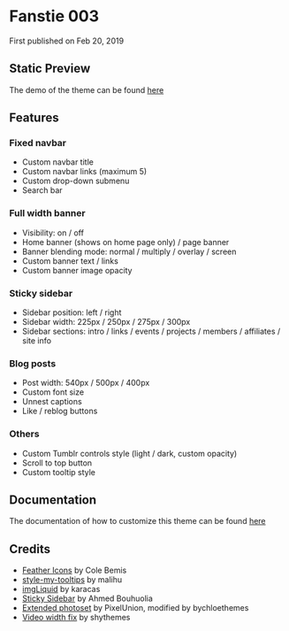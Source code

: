 # Fanstie 003

First published on Feb 20, 2019

## Static Preview

The demo of the theme can be found [here](https://shupreviews.tumblr.com/fansite003)

## Features

### Fixed navbar
* Custom navbar title
* Custom navbar links (maximum 5)
* Custom drop-down submenu
* Search bar

### Full width banner
* Visibility: on / off
* Home banner (shows on home page only) / page banner
* Banner blending mode: normal / multiply / overlay / screen
* Custom banner text / links
* Custom banner image opacity

### Sticky sidebar
* Sidebar position: left / right
* Sidebar width: 225px / 250px / 275px / 300px
* Sidebar sections: intro / links / events / projects / members / affiliates / site info

### Blog posts
* Post width: 540px / 500px / 400px
* Custom font size
* Unnest captions
* Like / reblog buttons

### Others
* Custom Tumblr controls style (light / dark, custom opacity)
* Scroll to top button
* Custom tooltip style

## Documentation

The documentation of how to customize this theme can be found [here](https://shudesigns.tumblr.com/docs/fansite003)

## Credits

* [Feather Icons](https://feathericons.com/) by Cole Bemis
* [style-my-tooltips](http://manos.malihu.gr/style-my-tooltips-jquery-plugin/) by malihu
* [imgLiquid](https://github.com/karacas/imgLiquid) by karacas
* [Sticky Sidebar](https://abouolia.github.io/sticky-sidebar/) by Ahmed Bouhuolia
* [Extended photoset](https://github.com/pixelunion/Extended-Tumblr-Photoset) by PixelUnion, modified by bychloethemes
* [Video width fix](http://shythemes.tumblr.com/post/123250129923/tutorial-resizing-videos) by shythemes
